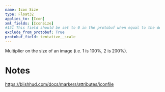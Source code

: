 ```yaml
---
name: Icon Size
type: Float32
applies_to: [Icon]
xml_fields: [IconSize]
#151 This field should be set to 0 in the protobuf when equal to the default value
exclude_from_protobuf: True
protobuf_field: tentative__scale
---
```

Multiplier on the size of an image (i.e. 1 is 100%, 2 is 200%).

Notes
=====
https://blishhud.com/docs/markers/attributes/iconfile
